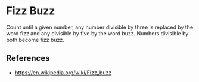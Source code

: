 # Fizz Buzz

Count until a given number, any number divisible by three is replaced by the word fizz and any divisible by five by the word buzz. Numbers divisible by both become fizz buzz.

## References

- https://en.wikipedia.org/wiki/Fizz_buzz
